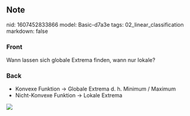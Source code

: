 ## Note
nid: 1607452833866
model: Basic-d7a3e
tags: 02_linear_classification
markdown: false

### Front
<p>Wann lassen sich globale Extrema finden, wann nur lokale?

### Back
<ul style= 
"font-weight:400;letter-spacing:normal;text-indent:0px;text-transform:none;white-space:normal;word-spacing:0px">
  <li>Konvexe Funktion → Globale Extrema d. h. Minimum / Maximum
  <li>Nicht-Konvexe Funktion → Lokale Extrema
</ul>
<div><img src=
paste-4ae50fc23f62c713b16a5ccb3f0cafa27c17441d.jpg></div>
